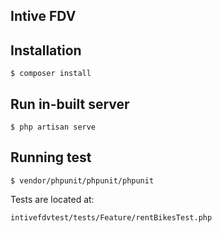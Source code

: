 ## Intive FDV

## Installation
```
$ composer install
```

## Run in-built server
```
$ php artisan serve
```

## Running test
```
$ vendor/phpunit/phpunit/phpunit
```
Tests are located at:

```
intivefdvtest/tests/Feature/rentBikesTest.php

```
